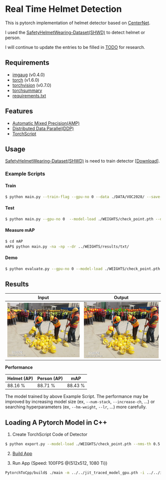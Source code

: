 Real Time Helmet Detection
==
This is pytorch implementation of helmet detector based on [CenterNet](https://arxiv.org/abs/1904.07850). 

I used the [SafetyHelmetWearing-Dataset(SHWD)](https://github.com/njvisionpower/Safety-Helmet-Wearing-Dataset) to detect helmet or person.

I will continue to update the entries to be filled in [TODO](https://github.com/tyui592/Real_Time_Helmet_Detection/wiki/TODO) for research.

## Requirements
- [imgaug](https://github.com/aleju/imgaug) (v0.4.0)
- [torch](https://pytorch.org/) (v1.6.0)
- [torchvision](https://pytorch.org/) (v0.7.0)
- [torchsummary](https://github.com/sksq96/pytorch-summary)
- [requirements.txt](./requirements.txt)

## Features
- [Automatic Mixed Precision(AMP)](https://pytorch.org/docs/stable/amp.html)
- [Distributed Data Parallel(DDP)](https://pytorch.org/docs/stable/generated/torch.nn.parallel.DistributedDataParallel.html#torch.nn.parallel.DistributedDataParallel)
- [TorchScript](https://pytorch.org/docs/stable/jit.html#mixing-tracing-and-scripting)

## Usage
[SafetyHelmetWearing-Dataset(SHWD)](https://github.com/njvisionpower/Safety-Helmet-Wearing-Dataset) is need to train detector [[Download](https://drive.google.com/file/d/1qWm7rrwvjAWs1slymbrLaCf7Q-wnGLEX/view)].

### Example Scripts

#### Train
```bash
$ python main.py --train-flag --gpu-no 0 --data ./DATA/VOC2028/ --save-path ./WEIGHTS/ --amp
```

#### Test
```bash
$ python main.py --gpu-no 0  --model-load ./WEIGHTS/check_point.pth --data ./DATA/VOC2028 --imsize 512 --save-path ./WEIGHTS/results --batch-size 8
```

#### Measure mAP
```bash
$ cd mAP
mAP$ python main.py -na -np --dr ../WEIGHTS/results/txt/
```

#### Demo
```bash
$ python evaluate.py --gpu-no 0 --model-load ./WEIGHTS/check_point.pth --data ./imgs/000019.jpg --imsize 512 --save-path ./imgs/000019 --topk 100 --conf-th 0.2 --nms-th 0.2 --fontsize 0
```

## Results
| Input | Output |
| --- | --- |
| ![input](./imgs/000019.jpg) | ![output](./imgs/000019/image.png) |

**Performance**

| Helmet (AP) | Person (AP) | mAP |
| --- | --- | --- |
| 88.16 % | 88.71 % | 88.43 % |

The model trained by above Example Script.
The performance may be improved by increasing model size (ex, `--num-stack`, `--increase-ch`, ...) or searching hyperparameters (ex, `--hm-weight`, `--lr`, ...) more carefully.

Loading A Pytorch Model in C++ 
--

1. Create TorchScript Code of Detector
```bash
$ python export.py --model-load ./WEIGHTS/check_point.pth --nms-th 0.5 --topk 100
```

2. [Build App](https://github.com/tyui592/PytorchToCpp)


3. Run App (Speed: 100FPS @(512x512, 1080 Ti))
```bash
PytorchToCpp/build$ ./main -m ../../jit_traced_model_gpu.pth -i ../../imgs/000019.jpg
```
